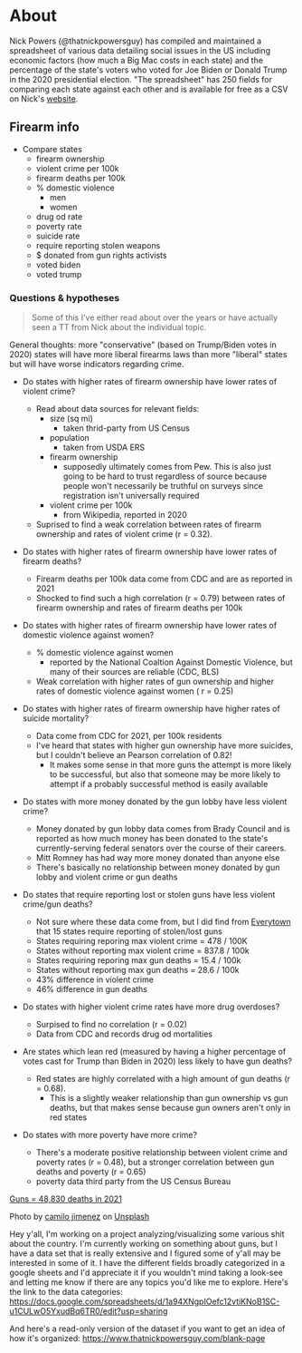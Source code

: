 # About

Nick Powers (@thatnickpowersguy) has compiled and maintained a spreadsheet of various data detailing social issues in the US including economic factors (how much a Big Mac costs in each state) and the percentage of the state's voters who voted for Joe Biden or Donald Trump in the 2020 presidential election. "The spreadsheet" has 250 fields for comparing each state against each other and is available for free as a CSV on Nick's [website]( https://www.thatnickpowersguy.com/).

## Firearm info

- Compare states
  - firearm ownership
  - violent crime per 100k
  - firearm deaths per 100k
  - % domestic violence
    - men
    - women
  - drug od rate
  - poverty rate
  - suicide rate
  - require reporting stolen weapons
  - $ donated from gun rights activists
  - voted biden
  - voted trump

### Questions & hypotheses

> Some of this I've either read about over the years or have actually seen a TT from Nick about the individual topic.

General thoughts: more "conservative" (based on Trump/Biden votes in 2020) states will have more liberal firearms laws than more "liberal" states but will have worse indicators regarding crime.

- Do states with higher rates of firearm ownership have lower rates of violent crime?
  - Read about data sources for relevant fields:
    - size (sq mi)
      - taken thrid-party from US Census
    - population
      - taken from USDA ERS
    - firearm ownership
      - supposedly ultimately comes from Pew. This is also just going to be hard to trust regardless of source because people won't necessarily be truthful on surveys since registration isn't universally required
    - violent crime per 100k
      - from Wikipedia, reported in 2020
  - Suprised to find a weak correlation between rates of firearm ownership and rates of violent crime (r = 0.32).

- Do states with higher rates of firearm ownership have lower rates of firearm deaths?
  - Firearm deaths per 100k data come from CDC and are as reported in 2021
  - Shocked to find such a high correlation (r = 0.79) between rates of firearm ownership and rates of firearm deaths per 100k

- Do states with higher rates of firearm ownership have lower rates of domestic violence against women?
  - % domestic violence against women
    - reported by the National Coaltion Against Domestic Violence, but many of their sources are reliable (CDC, BLS)
  - Weak correlation with higher rates of gun ownership and higher rates of domestic violence against women ( r = 0.25)

- Do states with higher rates of firearm ownership have higher rates of suicide mortality?
  - Data come from CDC for 2021, per 100k residents
  - I've heard that states with higher gun ownership have more suicides, but I couldn't believe an Pearson correlation of 0.82!
    - It makes some sense in that more guns the attempt is more likely to be successful, but also that someone may be more likely to attempt if a probably successful method is easily available

- Do states with more money donated by the gun lobby have less violent crime?
  - Money donated by gun lobby data comes from Brady Council and is reported as how much money has been donated to the state's currently-serving federal senators over the course of their careers.
  - Mitt Romney has had way more money donated than anyone else
  - There's basically no relationship between money donated by gun lobby and violent crime or gun deaths

- Do states that require reporting lost or stolen guns have less violent crime/gun deaths?
  - Not sure where these data come from, but I did find from [Everytown](https://everytownresearch.org/rankings/law/lost-and-stolen-reporting/) that 15 states require reporting of stolen/lost guns
  - States requiring reporing max violent crime = 478 / 100K
  - States without reporting max violent crime = 837.8 / 100k
  - States requiring reporing max gun deaths = 15.4 / 100k
  - States without reporting max gun deaths = 28.6 / 100k
  - 43% difference in violent crime
  - 46% difference in gun deaths

- Do states with higher violent crime rates have more drug overdoses?
  - Surpised to find no correlation (r = 0.02)
  - Data from CDC and records drug od mortalities

- Are states which lean red (measured by having a higher percentage of votes cast for Trump than Biden in 2020) less likely to have gun deaths?
  - Red states are highly correlated with a high amount of gun deaths (r = 0.68).
    - This is a slightly weaker relationship than gun ownership vs gun deaths, but that makes sense because gun owners aren't only in red states

- Do states with more poverty have more crime?
  - There's a moderate positive relationship between violent crime and poverty rates (r = 0.48), but a stronger correlation between gun deaths and poverty (r = 0.65)
  - poverty data third party from the US Census Bureau

[Guns = 48,830 deaths in 2021](https://www.cdc.gov/nchs/fastats/injury.htm)

Photo by <a href="https://unsplash.com/@camstejim?utm_source=unsplash&utm_medium=referral&utm_content=creditCopyText">camilo jimenez</a> on <a href="https://unsplash.com/photos/vGu08RYjO-s?utm_source=unsplash&utm_medium=referral&utm_content=creditCopyText">Unsplash</a>


Hey y'all, I'm working on a project analyzing/visualizing some various shit about the country. I'm currently working on something about guns, but I have a data set that is really extensive and I figured some of y'all may be interested in some of it. I have the different fields broadly categorized in a google sheets and I'd appreciate it if you wouldn't mind taking a look-see and letting me know if there are any topics you'd like me to explore. Here's the link to the data categories: https://docs.google.com/spreadsheets/d/1a94XNgpIOefc12vtiKNoB1SC-u1CULwO5YxudBq6TR0/edit?usp=sharing

And here's a read-only version of the dataset if you want to get an idea of how it's organized: https://www.thatnickpowersguy.com/blank-page